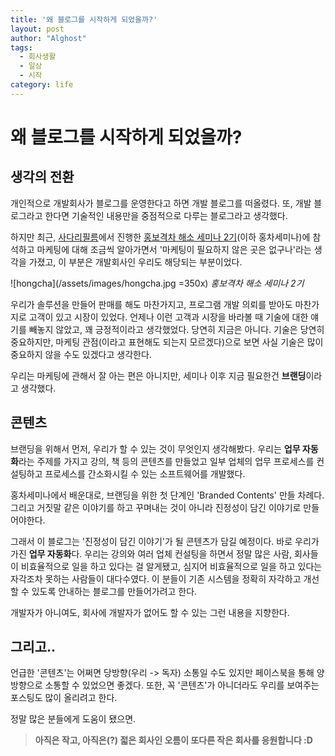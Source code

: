 ```yaml
---
title: '왜 블로그를 시작하게 되었을까?'
layout: post
author: "Alghost"
tags:
  - 회사생활
  - 일상
  - 시작
category: life
---
```


# 왜 블로그를 시작하게 되었을까?

## 생각의 전환
개인적으로 개발회사가 블로그를 운영한다고 하면 개발 블로그를 떠올렸다. 또, 개발 블로그라고 한다면 기술적인 내용만을 중점적으로 다루는 블로그라고 생각했다.

하지만 최근, [사다리필름](https://www.sadarifilm.com/)에서 진행한 [홍보격차 해소 세미나 2기](https://www.facebook.com/groups/1901618660130642/)(이하 홍차세미나)에 참석하고 마케팅에 대해 조금씩 알아가면서 '마케팅이 필요하지 않은 곳은 없구나'라는 생각을 가졌고, 이 부분은 개발회사인 우리도 해당되는 부분이었다.

![hongcha](/assets/images/hongcha.jpg =350x)
*홍보격차 해소 세미나 2기*

우리가 솔루션을 만들어 판매를 해도 마찬가지고, 프로그램 개발 의뢰를 받아도 마찬가지로 고객이 있고 시장이 있었다. 언제나 이런 고객과 시장을 바라볼 때 기술에 대한 얘기를 빼놓지 않았고, 꽤 긍정적이라고 생각했었다. 당연히 지금은 아니다. 기술은 당연히 중요하지만, 마케팅 관점(이라고 표현해도 되는지 모르겠다)으로 보면 사실 기술은 많이 중요하지 않을 수도 있겠다고 생각한다. 

우리는 마케팅에 관해서 잘 아는 편은 아니지만, 세미나 이후 지금 필요한건 <b>브랜딩</b>이라고 생각했다.

## 콘텐츠
브랜딩을 위해서 먼저, 우리가 할 수 있는 것이 무엇인지 생각해봤다. 우리는 <b>업무 자동화</b>라는 주제를 가지고 강의, 책 등의 콘텐츠를 만들었고 일부 업체의 업무 프로세스를 컨설팅하고 프로세스를 간소화시킬 수 있는 소프트웨어를 개발했다. 

홍차세미나에서 배운대로, 브랜딩을 위한 첫 단계인 'Branded Contents' 만들 차례다. 그리고 거짓말 같은 이야기를 하고 꾸며내는 것이 아니라 진정성이 담긴 이야기로 만들어야한다.

그래서 이 블로그는 '진정성이 담긴 이야기'가 될 콘텐츠가 담길 예정이다. 바로 우리가 가진 <b>업무 자동화</b>다. 우리는 강의와 여러 업체 컨설팅을 하면서 정말 많은 사람, 회사들이 비효율적으로 일을 하고 있다는 걸 알게됐고, 심지어 비효율적으로 일을 하고 있다는 자각조차 못하는 사람들이 대다수였다. 이 분들이 기존 시스템을 정확히 자각하고 개선할 수 있도록 안내하는 블로그를 만들어가려고 한다.

개발자가 아니여도, 회사에 개발자가 없어도 할 수 있는 그런 내용을 지향한다.

## 그리고..
언급한 '콘텐츠'는 어쩌면 당방향(우리 -> 독자) 소통일 수도 있지만 페이스북을 통해 양방향으로 소통할 수 있었으면 좋겠다. 또한, 꼭 '콘텐츠'가 아니더라도 우리를 보여주는 포스팅도 많이 올리려고 한다.

정말 많은 분들에게 도움이 됐으면.


> <b>아직은 작고, 아직은(?) 젋은 회사인 오름이 또다른 작은 회사를 응원합니다 :D</b>
